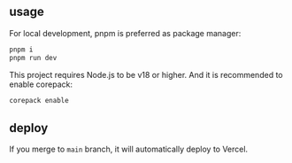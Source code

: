 ## usage

For local development, pnpm is preferred as package manager:

```bash
pnpm i
pnpm run dev
```

This project requires Node.js to be v18 or higher. And it is recommended to enable corepack:

```bash
corepack enable
```

## deploy

If you merge to `main` branch, it will automatically deploy to Vercel.
